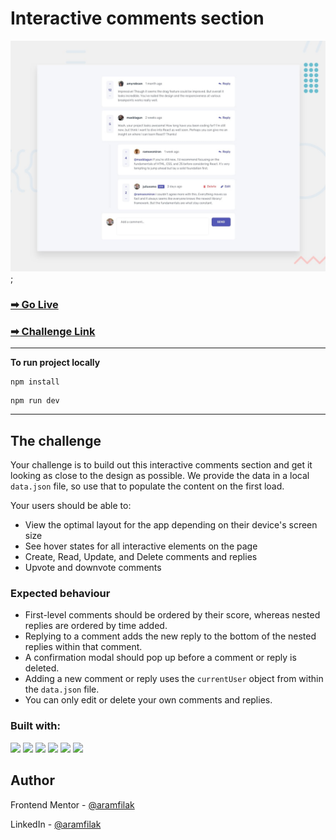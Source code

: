 # Interactive comments section

![Design preview for the Interactive comments section coding challenge](./src/assets/design/desktop-preview.jpg);

### [➡ Go Live ](https://github-user-search-pnf5ugleh-aramfilak.vercel.app/)

### [➡ Challenge Link](https://www.frontendmentor.io/challenges/interactive-comments-section-iG1RugEG9)

---
**To run project locally**
```
npm install
```
 ```
npm run dev
```
 ---
## The challenge

Your challenge is to build out this interactive comments section and get it looking as close to the design as possible.
We provide the data in a local `data.json` file, so use that to populate the content on the first load.  

Your users should be able to:

- View the optimal layout for the app depending on their device's screen size
- See hover states for all interactive elements on the page
- Create, Read, Update, and Delete comments and replies
- Upvote and downvote comments

### Expected behaviour

- First-level comments should be ordered by their score, whereas nested replies are ordered by time added.
- Replying to a comment adds the new reply to the bottom of the nested replies within that comment.
- A confirmation modal should pop up before a comment or reply is deleted.
- Adding a new comment or reply uses the `currentUser` object from within the `data.json` file.
- You can only edit or delete your own comments and replies.

### Built with:

![](https://img.shields.io/badge/React-20232A?style=for-the-badge&logo=react&logoColor=61DAFB)
![](https://img.shields.io/badge/TypeScript-007ACC?style=for-the-badge&logo=typescript&logoColor=white)
![](https://img.shields.io/badge/Sass-CC6699?style=for-the-badge&logo=sass&logoColor=white)
![](https://img.shields.io/badge/HTML5-E34F26?style=for-the-badge&logo=html5&logoColor=white)
![](https://img.shields.io/badge/WebStorm-000000?style=for-the-badge&logo=WebStorm&logoColor=white)
![](https://img.shields.io/badge/Vite-B73BFE?style=for-the-badge&logo=vite&logoColor=FFD62E)

## Author

Frontend Mentor - [@aramfilak](https://www.frontendmentor.io/profile/aramfilak)

LinkedIn - [@aramfilak](https://www.linkedin.com/in/aram-filak-b0400022a/) 